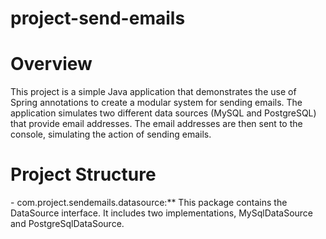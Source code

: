# project-send-emails
<h1>Overview</h1>

This project is a simple Java application that demonstrates the use of Spring annotations to create a modular system for sending emails. The application simulates two different data sources (MySQL and PostgreSQL) that provide email addresses. The email addresses are then sent to the console, simulating the action of sending emails.

<h1>Project Structure</h1>
- <bold>com.project.sendemails.datasource:</bold>** This package contains the DataSource interface. It includes two implementations, MySqlDataSource and PostgreSqlDataSource.
